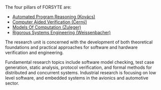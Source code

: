 ---
---
<p>The four pillars of FORSYTE are:
<ul>
<li><a href="/groups/apre/">Automated Program Reasoning (Kovács)</a></li>
<li><a href="/groups/cav/">Computer Aided Verification (Černý)</a></li>
<li><a href="/groups/moc/">Models Of Computation (Zuleger)</a></li>
<li><a href="/groups/rse/">Rigorous Systems Engineering (Weissenbacher)</a></li>
</ul>
</p> 

<p>The research unit is concerned with the development of both theoretical foundations and practical approaches for software and hardware verification and engineering.</p>

<p>Fundamental research topics include software model checking, test case generation, static analysis, protocol verification, and formal methods for distributed and concurrent systems. Industrial research is focusing on low level software, and embedded systems in the avionics and automotive sector.</p>
